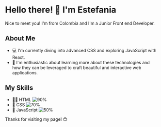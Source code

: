 # Hello there! 👋 I'm Estefania

Nice to meet you! I'm from Colombia and I'm a Junior Front end Developer.

## About Me
- 💻 I'm currently diving into advanced CSS and exploring JavaScript with React.
- 🌱 I'm enthusiastic about learning more about these technologies and how they can be leveraged to craft beautiful and interactive web applications.

## My Skills
- 👩‍💻 HTML ![90%](https://progress-bar.dev/50)
- 🎨 CSS ![70%](https://progress-bar.dev/50)
- 🚀 JavaScript ![50%](https://progress-bar.dev/50)

Thanks for visiting my page! 😊
